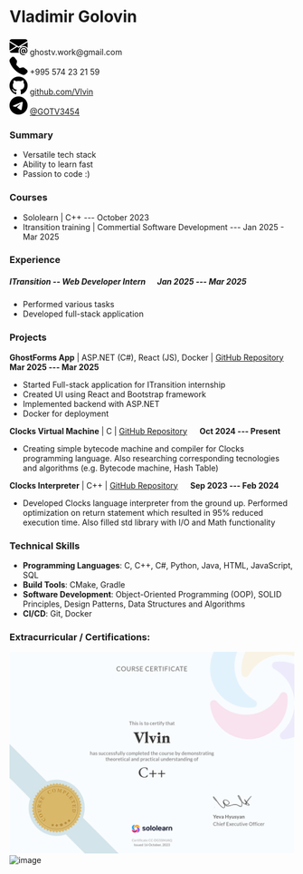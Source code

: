 # Vladimir Golovin 
<div class="contact">
  <img src='./assets/envelope-at-fill.svg'>
  <text>ghostv.work@gmail.com</text><br>

  <img src='./assets/telephone-fill.svg'>
  <text>+995 574 23 21 59</text><br>

  <img src='./assets/github.svg'>
  <text><a href="https://github.com/Vlvin">github.com/Vlvin</a></text><br>

  <img src='./assets/telegram.svg'>
  <text><a href="https://t.me/GOTV3454">@GOTV3454</a></text><br>
</div>

### Summary
- Versatile tech stack
- Ability to learn fast
- Passion to code :)

### Courses
- Sololearn | C++ --- October 2023
- Itransition training | Commertial Software Development --- Jan 2025 - Mar 2025

### Experience
##### ITransition -- Web Developer Intern &emsp; Jan 2025 --- Mar 2025
- Performed various tasks
- Developed full-stack application

### Projects  
**GhostForms App** | ASP.NET (C#), React (JS), Docker | [GitHub Repository](https://github.com/Vlvin/GFS_Docker.git) &emsp; **Mar 2025 --- Mar 2025**
- Started Full-stack application for ITransition internship
- Created UI using React and Bootstrap framework
- Implemented backend with ASP.NET
- Docker for deployment


**Clocks Virtual Machine** | C | [GitHub Repository](https://github.com/Vlvin/CLocksVM.git) &emsp; **Oct 2024 --- Present**  
- Creating simple bytecode machine and compiler for Clocks programming language.
  Also researching corresponding tecnologies and algorithms (e.g. Bytecode machine, Hash Table)

**Clocks Interpreter** | C++ | [GitHub Repository](https://github.com/Vlvin/clocks.git) &emsp; **Sep 2023 --- Feb 2024**
- Developed Clocks language interpreter from the ground up. Performed optimization on return statement which resulted in 95% reduced execution time. Also filled std library with I/O and Math functionality

### Technical Skills
- **Programming Languages**: C, C++, C#, Python, Java, HTML, JavaScript, SQL
- **Build Tools**: CMake, Gradle
- **Software Development**: Object-Oriented Programming (OOP), SOLID Principles, Design Patterns, Data Structures and Algorithms
- **CI/CD**: Git, Docker

### Extracurricular / Certifications:
![image](./assets/Vlvin_Cpp_2023_09_26.png)  
![image](./assets/Vladimir_Golovin_CSharp_2025_03_7.svg)

